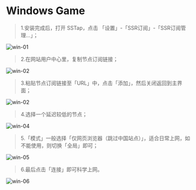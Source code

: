 # Windows Game

> 1.安装完成后，打开 SSTap，点击 「设置」-「SSR订阅」-「SSR订阅管理...」；

![win-01](/images/windows/win-01.png)

> 2.在网站用户中心里，复制节点订阅链接；

![win-02](/images/windows/win-02.png)

> 3.粘贴节点订阅链接至「URL」中，点击「添加」，然后关闭返回到主界面；

![win-02](/images/windows/win-03.png)

> 4.选择一个延迟较低的节点；

![win-04](/images/windows/win-04.png)

> 5.「模式」一般选择「仅网页浏览器（跳过中国站点）」，适合日常上网，如不能使用，则切换「全局」即可；

![win-05](/images/windows/win-05.png)

> 6.最后点击「连接」即可科学上网。

![win-06](/images/windows/win-06.png)
